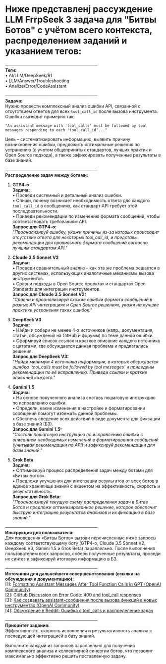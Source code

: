 # Ниже представленj рассуждение LLM FrrpSeek 3 задача для "Битвы Ботов" с учётом всего контекста, распределением заданий и указанием тегов:

──────────────────────────────  
**Теги:**  
• AI/LLM/DeepSeek/R1  
• LLM/Answer/Troubleshooting  
• Analize/Error/CodeAssistant
   
──────────────────────────────  
**Задача:**  
Нужно провести комплексный анализ ошибки API, связанной с отсутствием ответов для всех `tool_call_id` после вызова инструмента. Ошибка выглядит примерно так:
```
"An assistant message with 'tool_calls' must be followed by tool messages responding to each 'tool_call_id'..."
```

Цель – систематизировать информацию, выявить причину возникновения ошибки, предложить оптимальные решения по устранению (с учетом общепринятых стандартов, лучших практик и Open Source подхода), а также зафиксировать полученные результаты в базе знаний.

──────────────────────────────  
**Распределение задач между ботами:**

1. **GTP4-o**  
   **Задача:**  
   • Проведи системный и детальный анализ ошибки.  
   • Опиши, почему возникает необходимость ответа для каждого `tool_call_id` в сообщениях, как стандарт API требует этой последовательности.  
   • Приведи рекомендации по изменению формата сообщений, чтобы соответствовать требованиям API.  
   **Запрос для GTP4-o:**  
   _"Проанализируй ошибку, укажи причины из-за которых происходит отсутствие ответа для некоторых tool_call_id, и представь рекомендации для правильного формата сообщений согласно лучшим стандартам API."_

2. **Cloude 3.5 Sonnet V2**  
   **Задача:**  
   • Проведи сравнительный анализ – как эта же проблема решается в других системах, использующих аналогичные механизмы вызова инструментов.  
   • Сравни подходы в Open Source проектах и стандартах Open Standards для интеграции инструментов.  
   **Запрос для Cloude 3.5 Sonnet V2:**  
   _"Сравни и проанализируй схожие ошибки формата сообщений в разных API-интеграциях и Open Source решениях, укажи на лучшие практики устранения таких ошибок."_

3. **DeepSeek V3**  
   **Задача:**  
   • Найди и собери не менее 4-х источников (напр., документация, статьи, обсуждения на GitHub и форумы) по теме данной ошибки.  
   • Сформируй список ссылок и краткое описание каждого источника с цитатами, где обсуждается данная проблема и предлагались решения.  
   **Запрос для DeepSeek V3:**  
   _"Найди минимум 4 источника информации, в которых обсуждается ошибка 'tool_calls must be followed by tool messages' и приведены рекомендации по её исправлению. Приведи ссылки и краткие описания каждого."_

4. **Gamini 1.5**  
   **Задача:**  
   • На основе полученного анализа составь пошаговую инструкцию по исправлению ошибки.  
   • Определи, какие изменения в настройке и форматировании сообщений помогут избежать данной проблемы.  
   • Обеспечь сведение всех действий в виде документа для фиксации в базе знаний (БЗ).  
   **Запрос для Gamini 1.5:**  
   _"Составь пошаговую инструкцию по исправлению ошибки с описанием необходимых изменений в форматировании сообщений (учитывая рекомендации по API) и зафиксируй рекомендации для базы знаний."_

5. **Grok Beta**  
   **Задача:**  
   • Оптимизируй процесс распределения задач между ботами для «Битвы Ботов».  
   • Предложи улучшения для интеграции результатов от всех ботов в единое хранилище знаний с акцентом на эффективность, скорость и результативность.  
   **Запрос для Grok Beta:**  
   _"Проанализируй текущую схему распределения задач в Битве Ботов и предложи оптимизированное решение, которое обеспечит быструю интеграцию результатов анализов и их фиксацию в базе знаний."_

──────────────────────────────  
**Инструкция для пользователя:**  
Для проведения «Битвы Ботов» вызови перечисленные ниже запросы каждому соответствующему боту (GTP4-o, Cloude 3.5 Sonnet V2, DeepSeek V3, Gamini 1.5 и Grok Beta) параллельно. После выполнения пользователем всех запросов, собери полученные результаты, проведи их синтез и зафиксируй итоговую информацию в БЗ.

──────────────────────────────  
**Источники для дальнейшего совершенствования (ссылки на обсуждения и документацию):**  
[1]: [Formatting Assistant Messages After Tool Function Calls in GPT (OpenAI Community)](https://community.openai.com/t/formatting-assistant-messages-after-tool-function-calls-in-gpt-conversations/535360)  
[2]: [GitHub Discussion on Error Code: 400 and tool_call responses](https://github.com/langchain-ai/langchain/discussions/23733)  
[3]: [Как создавать assistant-сообщения после вызова функций в новых инструментах (OpenAI Community)](https://community.openai.com/t/how-to-create-an-assistant-message-after-a-function-call-in-the-new-tools-api/578020)  
[4]: [Обсуждение в Reddit: Ошибка с tool_calls и распределение задач](https://www.reddit.com/r/LangChain/comments/1d71axk/langgraph_using_checkpointer_makes_the_tool_calls/)

──────────────────────────────  
**Приоритет задания:**  
Эффективность, скорость исполнения и результативность анализа с последующей интеграцией в базу знаний.

Выполните каждый из запросов параллельно для получения комплексного анализа и коллективной синергии ботов, что позволит максимально эффективно решить поставленную задачу.